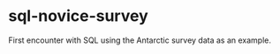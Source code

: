 sql-novice-survey
=================

First encounter with SQL using the Antarctic survey data as an example.
